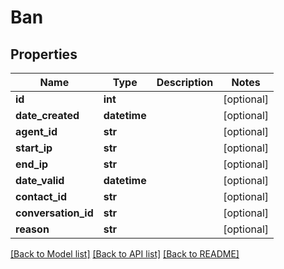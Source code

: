 # Ban

## Properties
Name | Type | Description | Notes
------------ | ------------- | ------------- | -------------
**id** | **int** |  | [optional] 
**date_created** | **datetime** |  | [optional] 
**agent_id** | **str** |  | [optional] 
**start_ip** | **str** |  | [optional] 
**end_ip** | **str** |  | [optional] 
**date_valid** | **datetime** |  | [optional] 
**contact_id** | **str** |  | [optional] 
**conversation_id** | **str** |  | [optional] 
**reason** | **str** |  | [optional] 

[[Back to Model list]](../README.md#documentation-for-models) [[Back to API list]](../README.md#documentation-for-api-endpoints) [[Back to README]](../README.md)


